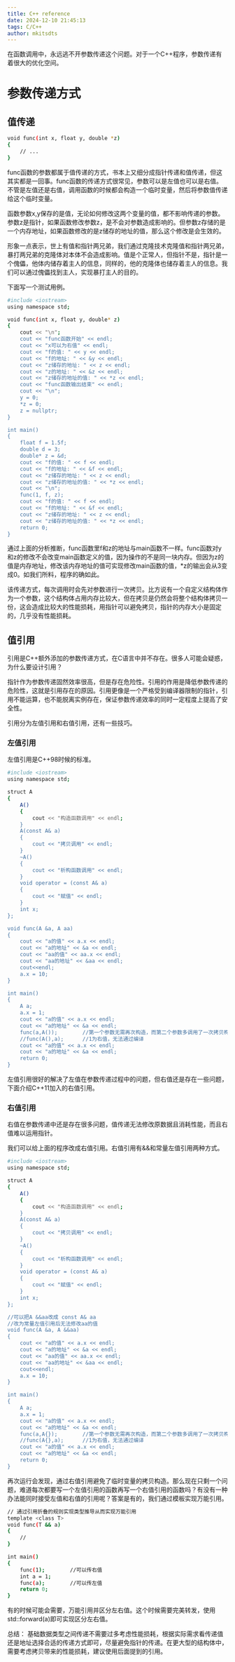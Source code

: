 ```yaml
---
title: C++ reference
date: 2024-12-10 21:45:13
tags: C/C++
author: mkitsdts
---
```

在函数调用中，永远逃不开参数传递这个问题。对于一个C++程序，参数传递有着很大的优化空间。

# 参数传递方式

## 值传递
```bash
void func(int x, float y, double *z)
{
    // ...
}
```
func函数的参数都属于值传递的方式，书本上又细分成指针传递和值传递，但这其实都是一回事。func函数的传递方式很常见，参数可以是左值也可以是右值。不管是左值还是右值，调用函数的时候都会构造一个临时变量，然后将参数值传递给这个临时变量。

函数参数x,y保存的是值，无论如何修改这两个变量的值，都不影响传递的参数。
参数z是指针，如果函数修改参数z，是不会对参数造成影响的。但参数z存储的是一个内存地址，如果函数修改的是z储存的地址的值，那么这个修改是会生效的。

形象一点表示，世上有值和指针两兄弟，我们通过克隆技术克隆值和指针两兄弟，暴打两兄弟的克隆体对本体不会造成影响。值是个正常人，但指针不是，指针是一个傀儡，他体内储存着主人的信息，同样的，他的克隆体也储存着主人的信息。我们可以通过傀儡找到主人，实现暴打主人的目的。

下面写一个测试用例。
```bash
#include <iostream>
using namespace std;

void func(int x, float y, double* z)
{
    cout << "\n";
    cout << "func函数开始" << endl;
    cout << "x可以为右值" << endl;
    cout << "f的值: " << y << endl;
    cout << "f的地址: " << &y << endl;
    cout << "z储存的地址: " << z << endl;
    cout << "z的地址: " << &z << endl;
    cout << "z储存的地址的值: " << *z << endl;
    cout << "func函数输出结束" << endl;
    cout << "\n";
    y = 0;
    *z = 0;
    z = nullptr;
}

int main()
{
    float f = 1.5f;
    double d = 3;
    double* z = &d;
    cout << "f的值: " << f << endl;
    cout << "f的地址: " << &f << endl;
    cout << "z储存的地址: " << z << endl;
    cout << "z储存的地址的值: " << *z << endl;
    cout << "\n";
    func(1, f, z);
    cout << "f的值: " << f << endl;
    cout << "f的地址: " << &f << endl;
    cout << "z储存的地址: " << z << endl;
    cout << "z储存的地址的值: " << *z << endl;
    return 0;
}
```
通过上面的分析推断，func函数里f和z的地址与main函数不一样。func函数对y和z的修改不会改变main函数定义的值，因为操作的不是同一块内存。但因为z的值是内存地址，修改该内存地址的值可实现修改main函数的值，*z的输出会从3变成0。如我们所料，程序的确如此。

该传递方式，每次调用时会先对参数进行一次拷贝。比方说有一个自定义结构体作为一个参数，这个结构体占用内存比较大，但在拷贝是仍然会将整个结构体拷贝一份，这会造成比较大的性能损耗，用指针可以避免拷贝，指针的内存大小是固定的，几乎没有性能损耗。

## 值引用

引用是C++额外添加的参数传递方式，在C语言中并不存在。很多人可能会疑惑，为什么要设计引用？

指针作为参数传递固然效率很高，但是存在危险性。引用的作用是降低参数传递的危险性，这就是引用存在的原因。引用更像是一个严格受到编译器限制的指针，引用不能运算，也不能脱离实例存在，保证参数传递效率的同时一定程度上提高了安全性。

引用分为左值引用和右值引用，还有一些技巧。

### 左值引用

左值引用是C++98时候的标准。

```bash
#include <iostream>
using namespace std;

struct A
{
    A()
    {
        cout << "构造函数调用" << endl;
    }
    A(const A& a)
    {
        cout << "拷贝调用" << endl;
    }
    ~A()
    {
        cout << "析构函数调用" << endl;
    }
    void operator = (const A& a)
    {
        cout << "赋值" << endl;
    }
    int x;
};

void func(A &a, A aa)
{
    cout << "a的值" << a.x << endl;
    cout << "a的地址" << &a << endl;
    cout << "aa的值" << aa.x << endl;
    cout << "aa的地址" << &aa << endl;
    cout<<endl;
    a.x = 10;
}

int main()
{
    A a;
    a.x = 1;
    cout << "a的值" << a.x << endl;
    cout << "a的地址" << &a << endl;
    func(a,A());        //第一个参数无需再次构造，而第二个参数多调用了一次拷贝构造
    //func(A(),a);      //1为右值，无法通过编译
    cout << "a的值" << a.x << endl;
    cout << "a的地址" << &a << endl;
    return 0;
}
```

左值引用很好的解决了左值在参数传递过程中的问题，但右值还是存在一些问题，下面介绍C++11加入的右值引用。

### 右值引用

右值在参数传递中还是存在很多问题，值传递无法修改原数据且消耗性能，而且右值难以运用指针。

我们可以给上面的程序改成右值引用。右值引用有&&和常量左值引用两种方式。
```bash
#include <iostream>
using namespace std;

struct A
{
    A()
    {
        cout << "构造函数调用" << endl;
    }
    A(const A& a)
    {
        cout << "拷贝调用" << endl;
    }
    ~A()
    {
        cout << "析构函数调用" << endl;
    }
    void operator = (const A& a)
    {
        cout << "赋值" << endl;
    }
    int x;
};

//可以把A &&aa改成 const A& aa
//改为常量左值引用后无法修改aa的值
void func(A &a, A &&aa)
{
    cout << "a的值" << a.x << endl;
    cout << "a的地址" << &a << endl;
    cout << "aa的值" << aa.x << endl;
    cout << "aa的地址" << &aa << endl;
    cout<<endl;
    a.x = 10;
}

int main()
{
    A a;
    a.x = 1;
    cout << "a的值" << a.x << endl;
    cout << "a的地址" << &a << endl;
    func(a,A{});        //第一个参数无需再次构造，而第二个参数多调用了一次拷贝构造
    //func(A{},a);      //1为右值，无法通过编译
    cout << "a的值" << a.x << endl;
    cout << "a的地址" << &a << endl;
    return 0;
}
```

再次运行会发现，通过右值引用避免了临时变量的拷贝构造。那么现在只剩一个问题，难道每次都要写一个左值引用的函数再写一个右值引用的函数吗？有没有一种办法能同时接受左值和右值的引用呢？答案是有的，我们通过模板实现万能引用。

```bash
// 通过引用折叠的规则实现类型推导从而实现万能引用
template <class T>
void func(T && a)
{
    //
}

int main()
{
    func(1);        //可以传右值
    int a = 1;
    func(a);        //可以传左值
    return 0;
}
```

有的时候可能会需要，万能引用并区分左右值。这个时候需要完美转发，使用std::forward<T>(a)即可实现区分左右值。


总结： 基础数据类型之间传递不需要过多考虑性能损耗，根据实际需求看传递值还是地址选择合适的传递方式即可，尽量避免指针的传递。在更大型的结构体中，需要考虑拷贝带来的性能损耗，建议使用后面提到的引用。